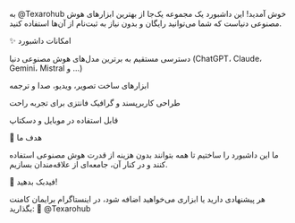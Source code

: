 به @Texarohub خوش آمدید!
این داشبورد یک مجموعه یک‌جا از بهترین ابزارهای هوش مصنوعی دنیاست که شما می‌توانید رایگان و بدون نیاز به ثبت‌نام از آن‌ها استفاده کنید.

✨ امکانات داشبورد

دسترسی مستقیم به برترین مدل‌های هوش مصنوعی دنیا (ChatGPT، Claude، Gemini، Mistral و …)

ابزارهای ساخت تصویر، ویدیو، صدا و ترجمه

طراحی کاربرپسند و گرافیک فانتزی برای تجربه راحت

قابل استفاده در موبایل و دسکتاپ

🎯 هدف ما

ما این داشبورد را ساختیم تا همه بتوانند بدون هزینه از قدرت هوش مصنوعی استفاده کنند و در کنار آن، جامعه‌ای از علاقه‌مندان بسازیم.

📌 فیدبک بدهید!

هر پیشنهادی دارید یا ابزاری می‌خواهید اضافه شود، در اینستاگرام برایمان کامنت بگذارید:
🔗 @Texarohub
